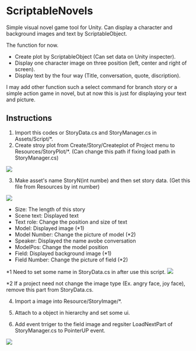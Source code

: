 # ScriptableNovels
Simple visual novel game tool for Unity.
Can display a character and background images and text by ScriptableObject. 

The function for now.
* Create plot by ScriptableObject (Can set data on Unity inspecter).
* Display one character image on three position (left, center and right of screen).
* Display text by the four way (Title, conversation, quote, discription).

I may add other function such a select command for branch story or a simple action game in novel, but at now this is just for displaying your text and picture.

## Instructions
1. Import this codes or StoryData.cs and StoryManager.cs in Assets/Script/*.
2. Create stroy plot from Create/Story/Createplot of Project menu to Resources/StoryPlot/*. (Can change this path if fixing load path in StoryManager.cs)
<img src="https://user-images.githubusercontent.com/50002207/73133925-d6a7ec00-4072-11ea-9898-4dc804841e6b.png">

3. Make asset's name StoryN(int numbe) and then set story data. (Get this file from Resources by int number)
<img src="https://user-images.githubusercontent.com/50002207/73133970-db20d480-4073-11ea-8452-7166b0e3d497.png">

 * Size: The length of this story
 * Scene text: Displayed text
 * Text role: Change the position and size of text
 * Model: Displayed image (*1)
 * Model Number: Change the picture of model (*2)
 * Speaker: Displayed the name avobe conversation
 * ModelPos: Change the model position
 * Field: Displayed background image (*1)
 * Field Number: Change the picture of field (*2)
 
*1 Need to set some name in StoryData.cs in after use this script.
<img src="https://user-images.githubusercontent.com/50002207/73134092-972ecf00-4075-11ea-82b0-03adca62f8ac.png">

*2 If a project need not change the image type (Ex. angry face, joy face), remove this part from StoryData.cs.

4. Import a image into Resource/StoryImage/*.

5. Attach to a object in hierarchy and set some ui.
6. Add event trriger to the field image and regsiter LoadNextPart of StoryManager.cs to PointerUP event.

<img src="https://user-images.githubusercontent.com/50002207/73134180-f3462300-4076-11ea-92bc-d7f4a1f736bf.png">
